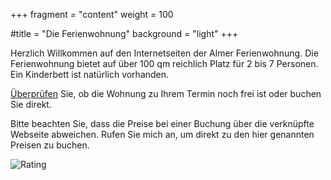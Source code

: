 +++
fragment = "content"
weight = 100

#title = "Die Ferienwohnung"
background = "light"
+++

Herzlich Willkommen auf den Internetseiten der Almer Ferienwohnung.
Die Ferienwohnung bietet auf über 100 qm reichlich Platz für 2 bis 7 Personen.
Ein Kinderbett ist natürlich vorhanden.

[Überprüfen](https://tportal.toubiz.de/brilon/ukv/house/GER00020060005418109) Sie, ob die Wohnung zu Ihrem Termin noch frei ist oder buchen Sie direkt.

Bitte beachten Sie, dass die Preise bei einer Buchung über die verknüpfte Webseite abweichen. Rufen Sie mich an, um direkt zu den hier genannten Preisen zu buchen.

![Rating](https://www.almer-ferienwohnung.de/images/d37e7d12-b5f9-4ccf-91ad-fbdc0be95ddc.JPG)
